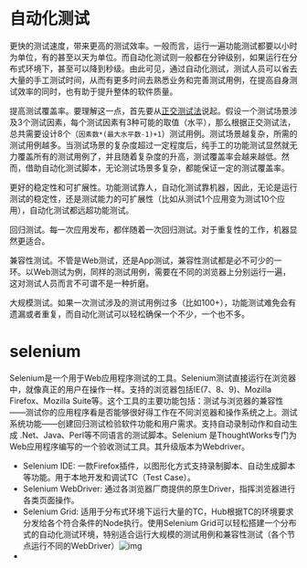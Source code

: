 # 自动化测试

更快的测试速度，带来更高的测试效率。一般而言，运行一遍功能测试都要以小时为单位，有的甚至以天为单位。而自动化测试则一般都在分钟级别，如果运行在分布式环境下，甚至可以降到秒级。由此可见，通过自动化测试，测试人员可以省去大量的手工测试时间，从而有更多时间去熟悉业务和完善测试用例，在提高自身测试效率的同时，也有助于提升整体的软件质量。

提高测试覆盖率。要理解这一点，首先要从[正交测试法](https://link.juejin.cn?target=http%3A%2F%2Fwww.jianshu.com%2Fp%2Fab31fef12f2f)说起。假设一个测试场景涉及3个测试因素，每个测试因素有3种可能的取值（水平），那么根据正交测试法，总共需要设计8个（`因素数*(最大水平数-1)+1`）测试用例。测试场景越复杂，所需的测试用例越多。当测试场景的复杂度超过一定程度后，纯手工的功能测试显然就无力覆盖所有的测试用例了，并且随着复杂度的升高，测试覆盖率会越来越低。然而，借助自动化测试脚本，无论测试场景多复杂，都能保证一定的测试覆盖率。

更好的稳定性和可扩展性。功能测试靠人，自动化测试靠机器，因此，无论是运行测试的稳定性，还是测试能力的可扩展性（比如从测试1个应用变为测试10个应用），自动化测试都远超功能测试。

回归测试。每一次应用发布，都伴随着一次回归测试。对于重复性的工作，机器显然更适合。

兼容性测试。不管是Web测试，还是App测试，兼容性测试都是必不可少的一环。以Web测试为例，同样的测试用例，需要在不同的浏览器上分别运行一遍，这对测试人员而言不可谓不是一种折磨。

大规模测试。如果一次测试涉及的测试用例过多（比如100+），功能测试难免会有遗漏或者重复，而自动化测试可以轻松确保一个不少，一个也不多。

# selenium

Selenium是一个用于Web应用程序测试的工具。Selenium测试直接运行在浏览器中，就像真正的用户在操作一样。支持的浏览器包括IE(7、8、9)、Mozilla Firefox、Mozilla Suite等。这个工具的主要功能包括：测试与浏览器的兼容性——测试你的应用程序看是否能够很好得工作在不同浏览器和操作系统之上。测试系统功能——创建回归测试检验软件功能和用户需求。支持自动录制动作和自动生成 .Net、Java、Perl等不同语言的测试脚本。Selenium 是ThoughtWorks专门为Web应用程序编写的一个验收测试工具。其升级版本为Webdriver。

- Selenium IDE: 一款Firefox插件，以图形化方式支持录制脚本、自动生成脚本等功能。用于本地开发和调试TC（Test Case）。
- Selenium WebDriver: 通过各浏览器厂商提供的原生Driver，指挥浏览器进行各类页面操作。
- Selenium Grid: 适用于分布式环境下运行大量的TC，Hub根据TC的环境要求分发给各个符合条件的Node执行。使用Selenium Grid可以轻松搭建一个分布式的自动化测试环境，特别适合运行大规模的测试用例和兼容性测试（各个节点运行不同的WebDriver）![img](https://p1-jj.byteimg.com/tos-cn-i-t2oaga2asx/gold-user-assets/2017/5/15/7a6f2962d7b9a634d492316d5a8a74ab~tplv-t2oaga2asx-watermark.awebp)
- 
